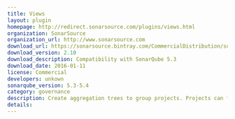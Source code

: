 ```yaml
---
title: Views
layout: plugin
homepage: http://redirect.sonarsource.com/plugins/views.html
organization: SonarSource
organization_url: http://www.sonarsource.com
download_url: https://sonarsource.bintray.com/CommercialDistribution/sonar-views-plugin/sonar-views-plugin-2.10.jar
download_version: 2.10
download_description: Compatibility with SonarQube 5.3
download_date: 2016-01-11
license: Commercial
developers: unkown
sonarqube_version: 5.3-5.4
category: governance
description: Create aggregation trees to group projects. Projects can for instance be grouped by applications, applications by team, teams by department.
details: 
---
```

